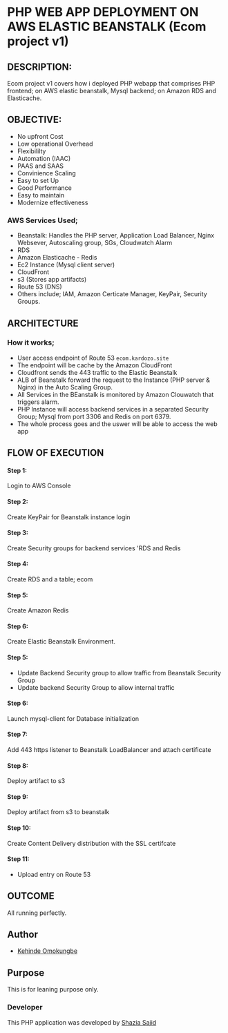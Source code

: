 #  PHP WEB APP DEPLOYMENT ON AWS ELASTIC BEANSTALK (Ecom project v1)
## DESCRIPTION: 
Ecom project v1 covers how i deployed PHP webapp that comprises PHP frontend; on AWS elastic beanstalk, Mysql backend; on Amazon RDS and Elasticache.

## OBJECTIVE:
- No upfront Cost
- Low operational Overhead
- Flexibililty
- Automation (IAAC)
- PAAS and SAAS
- Convinience Scaling
- Easy to set Up
- Good Performance
- Easy to maintain
- Modernize effectiveness


### AWS Services Used;
- Beanstalk: Handles the PHP server, Application Load Balancer, Nginx Websever, Autoscaling group, SGs, Cloudwatch Alarm
- RDS
- Amazon Elasticache - Redis
- Ec2 Instance (Mysql client server)
- CloudFront
- s3 (Stores app artifacts)
- Route 53 (DNS)
- Others include; IAM, Amazon Certicate Manager, KeyPair, Security Groups.


## ARCHITECTURE

### How it works;
- User access endpoint of Route 53 ```ecom.kardozo.site```
- The endpoint will be cache by the Amazon CloudFront
- Cloudfront sends the 443 traffic to the Elastic Beanstalk
- ALB of Beanstalk forward the request to the Instance (PHP server & Nginx) in the Auto Scaling Group.
- All Services in the BEanstalk is monitored by Amazon Clouwatch that triggers alarm.
- PHP Instance will access backend services in a separated Security Group; Mysql from port 3306 and Redis on port 6379.
- The whole process goes and the uswer will be able to access the web app




## FLOW OF EXECUTION
#### Step 1:
Login to AWS Console
#### Step 2:
Create KeyPair for Beanstalk instance login
#### Step 3:
Create Security groups for backend services 'RDS and Redis


#### Step 4: 
Create RDS and a table; ecom

#### Step 5:
Create Amazon Redis


#### Step 6:
Create Elastic Beanstalk Environment.

#### Step 5:
- Update Backend Security group to allow traffic from Beanstalk Security Group
- Update backend Security Group to allow internal traffic

#### Step 6: 
Launch mysql-client for Database initialization

#### Step 7:
Add 443 https listener to Beanstalk LoadBalancer and attach certificate

#### Step 8:
Deploy artifact to s3

#### Step 9:
Deploy artifact from s3 to beanstalk

#### Step 10:
Create Content Delivery distribution with the SSL certifcate
#### Step 11:
- Upload entry on Route 53



## OUTCOME
All running perfectly.

## Author

- [Kehinde Omokungbe](https://www.github.com/OK-CodeClinic)



## Purpose
This is for leaning purpose only.

### Developer
This PHP application was developed by [Shazia Sajid](https://github.com/ShaziaSajid)
